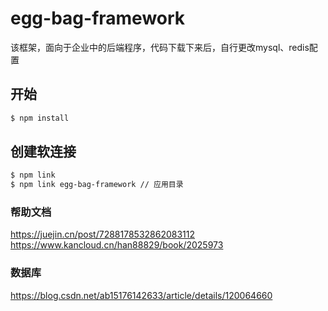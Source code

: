 # egg-bag-framework

该框架，面向于企业中的后端程序，代码下载下来后，自行更改mysql、redis配置

## 开始

```bash
$ npm install
```

## 创建软连接

```bash
$ npm link
$ npm link egg-bag-framework // 应用目录
```

### 帮助文档

https://juejin.cn/post/7288178532862083112
https://www.kancloud.cn/han88829/book/2025973

### 数据库
https://blog.csdn.net/ab15176142633/article/details/120064660

